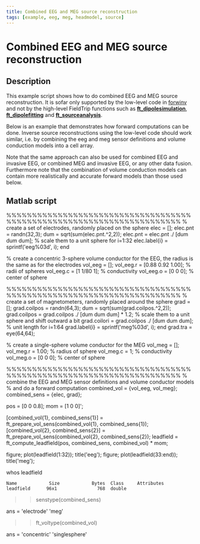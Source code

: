 ```yaml
---
title: Combined EEG and MEG source reconstruction
tags: [example, eeg, meg, headmodel, source]
---
```


# Combined EEG and MEG source reconstruction

## Description

This example script shows how to do combined EEG and MEG source reconstruction. It is sofar only supported by the low-level code in [forwinv](/development/forwinv) and not by the high-level FieldTrip functions such as **[ft_dipolesimulation](/reference/ft_dipolesimulation)**, **[ft_dipolefitting](/reference/ft_dipolefitting)** and **[ft_sourceanalysis](/reference/ft_sourceanalysis)**.

Below is an example that demonstrates how forward computations can be done. Inverse source reconstructions using the low-level code should work similar, i.e. by combining the eeg and meg sensor definitions and volume conduction models into a cell array.

Note that the same approach can also be used for combined EEG and invasive EEG, or combined MEG and invasive EEG, or any other data fusion. Furthermore note that the combination of volume conduction models can  contain more realistically and accurate forward models than those used below.  

## Matlab script

  %%%%%%%%%%%%%%%%%%%%%%%%%%%%%%%%%%%%%%%%%%%%%%%%%%%%%%%%%%%%%%%%%%%%%%
  % create a set of electrodes, randomly placed on the sphere
  elec = [];
  elec.pnt = randn(32,3);
  dum = sqrt(sum(elec.pnt.^2,2));
  elec.pnt = elec.pnt ./ [dum dum dum];  % scale them to a unit sphere
  for i=1:32
    elec.label{i} = sprintf('eeg%03d', i);
  end

  % create a concentric 3-sphere volume conductor for the EEG, the radius is the same as for the electrodes
  vol_eeg = [];
  vol_eeg.r = [0.88 0.92 1.00]; % radii of spheres
  vol_eeg.c = [1 1/80 1];       % conductivity
  vol_eeg.o = [0 0 0];          % center of sphere

  %%%%%%%%%%%%%%%%%%%%%%%%%%%%%%%%%%%%%%%%%%%%%%%%%%%%%%%%%%%%%%%%%%%%%%
  % create a set of magnetometers, randomly placed around the sphere
  grad = [];
  grad.coilpos = randn(64,3);
  dum = sqrt(sum(grad.coilpos.^2,2));
  grad.coilpos = grad.coilpos ./ [dum dum dum] * 1.2;  % scale them to a unit sphere and shift outward a bit
  grad.coilori = grad.coilpos ./ [dum dum dum];        % unit length
  for i=1:64
    grad.label{i} = sprintf('meg%03d', i);
  end
  grad.tra = eye(64,64);

  % create a single-sphere volume conductor for the MEG
  vol_meg = [];
  vol_meg.r = 1.00;             % radius of sphere
  vol_meg.c = 1;                % conductivity
  vol_meg.o = [0 0 0];          % center of sphere

  %%%%%%%%%%%%%%%%%%%%%%%%%%%%%%%%%%%%%%%%%%%%%%%%%%%%%%%%%%%%%%%%%%%%%%
  % combine the EEG and MEG sensor definitions and volume conductor models
  % and do a forward computation
  combined_vol  = {vol_eeg, vol_meg};
  combined_sens = {elec, grad};

  pos = [0 0 0.8];
  mom = [1 0 0]';

  [combined_vol{1}, combined_sens{1}] = ft_prepare_vol_sens(combined_vol{1}, combined_sens{1});
  [combined_vol{2}, combined_sens{2}] = ft_prepare_vol_sens(combined_vol{2}, combined_sens{2});
  leadfield   = ft_compute_leadfield(pos, combined_sens, combined_vol) * mom;

  figure; plot(leadfield(1:32)); title('eeg');
  figure; plot(leadfield(33:end)); title('meg');

  whos leadfield

    Name            Size            Bytes  Class     Attributes
    leadfield      96x1               768  double

  >> senstype(combined_sens)

  ans =
      'electrode'    'meg'

  >> ft_voltype(combined_vol)

  ans =
      'concentric'    'singlesphere'
